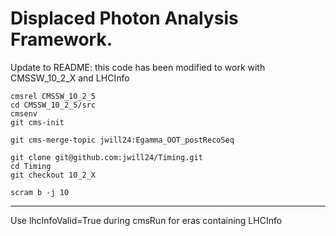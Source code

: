 # Displaced Photon Analysis Framework. 

Update to README: this code has been modified to work with CMSSW_10_2_X and LHCInfo  

```
cmsrel CMSSW_10_2_5  
cd CMSSW_10_2_5/src  
cmsenv  
git cms-init  

git cms-merge-topic jwill24:Egamma_OOT_postRecoSeq   

git clone git@github.com:jwill24/Timing.git  
cd Timing  
git checkout 10_2_X  

scram b -j 10  
```

----------------

Use lhcInfoValid=True during cmsRun for eras containing LHCInfo





